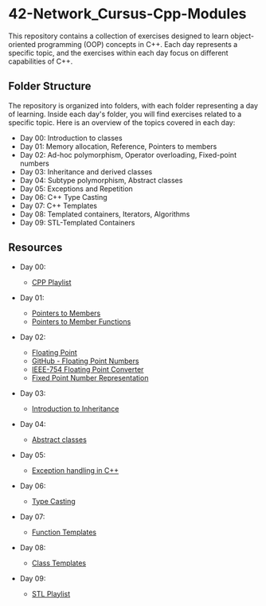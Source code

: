 # 42-Network_Cursus-Cpp-Modules

This repository contains a collection of exercises designed to learn object-oriented programming (OOP) concepts in C++. Each day represents a specific topic, and the exercises within each day focus on different capabilities of C++.

## Folder Structure
The repository is organized into folders, with each folder representing a day of learning. Inside each day's folder, you will find exercises related to a specific topic. Here is an overview of the topics covered in each day:

- Day 00: Introduction to classes
- Day 01: Memory allocation, Reference, Pointers to members
- Day 02: Ad-hoc polymorphism, Operator overloading, Fixed-point numbers
- Day 03: Inheritance and derived classes
- Day 04: Subtype polymorphism, Abstract classes
- Day 05: Exceptions and Repetition
- Day 06: C++ Type Casting
- Day 07: C++ Templates
- Day 08: Templated containers, Iterators, Algorithms
- Day 09: STL-Templated Containers

## Resources

- Day 00:
    - [CPP Playlist](https://www.youtube.com/playlist?list=PLlrATfBNZ98dudnM48yfGUldqGD0S4FFb)

- Day 01:
    - [Pointers to Members](https://learn.microsoft.com/en-us/cpp/cpp/pointers-to-members?view=msvc-170)
    - [Pointers to Member Functions](http://websites.umich.edu/~eecs381/handouts/Pointers_to_memberfuncs.pdf)

- Day 02:
    - [Floating Point](https://www.cprogramming.com/tutorial/floating_point/understanding_floating_point.html)
    - [GitHub - Floating Point Numbers](https://github.com/es-liby/FloatingPointNumbersCPP#readme)
    - [IEEE-754 Floating Point Converter](https://www.h-schmidt.net/FloatConverter/IEEE754.html)
    - [Fixed Point Number Representation](https://inst.eecs.berkeley.edu//~cs61c/sp06/handout/fixedpt.html)

- Day 03:
    - [Introduction to Inheritance](https://www.youtube.com/watch?v=rJlJ8qqVm3k&pp=ygUSaW5oZXJpdGFuY2UgaW4gYys)

- Day 04:
    - [Abstract classes](https://www.youtube.com/watch?v=T8f4ajtFU9g&pp=ygUVYWJzdHJhY3QgY2xhc3MgaW4gYysr)

- Day 05:
    - [Exception handling in C++](https://www.youtube.com/watch?v=kjEhqgmEiWY&t=593s&pp=ygUXZXhjZXB0aW9ucyBjbGFzcyBpbiBjKys%3D)

- Day 06:
    - [Type Casting](https://www.youtube.com/watch?v=CotRZp8l8uQ&t=2234s&pp=ygUTdHlwZSBjYXN0aW5nIGluIGMrKw%3D%3D)

- Day 07:
    - [Function Templates](https://www.youtube.com/watch?v=XgGEJylsWsQ&t=1s&pp=ygUQdGVtcGxhdGVzIGluIGMrKw%3D%3D)

- Day 08:
    - [Class Templates](https://www.youtube.com/watch?v=mQqzP9EWu58&pp=ygUQdGVtcGxhdGVzIGluIGMrKw%3D%3D)

- Day 09:
    - [STL Playlist](https://www.youtube.com/playlist?list=PLk6CEY9XxSIA-xo3HRYC3M0Aitzdut7AA)
